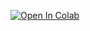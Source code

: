 [![Open In Colab](https://colab.research.google.com/assets/colab-badge.svg)](https://colab.research.google.com/github/manali15-hub/nlp_chatbot/blob/main/chatbot_nltk.ipynb)



